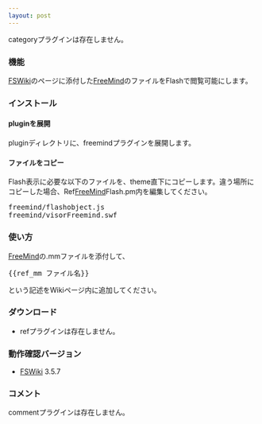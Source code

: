 ```yaml
---
layout: post
---
```

<p><span class="error">categoryプラグインは存在しません。</span></p>
<h3>機能</h3>
<p><a href="http://fswiki.poi.jp/">FSWiki</a>のページに添付した<a href="http://freemind.sourceforge.net/">FreeMind</a>のファイルをFlashで閲覧可能にします。</p>
<h3>インストール</h3>
<h4>pluginを展開</h4>
<p>pluginディレクトリに、freemindプラグインを展開します。</p>
<h4>ファイルをコピー</h4>
<p>Flash表示に必要な以下のファイルを、theme直下にコピーします。違う場所にコピーした場合、Ref<a href="http://freemind.sourceforge.net/">FreeMind</a>Flash.pm内を編集してください。</p>
<pre>freemind/flashobject.js
freemind/visorFreemind.swf
</pre>
<h3>使い方</h3>
<p><a href="http://freemind.sourceforge.net/">FreeMind</a>の.mmファイルを添付して、</p>
<pre>{{ref_mm ファイル名}}
</pre>
<p>という記述をWikiページ内に追加してください。</p>
<h3>ダウンロード</h3>
<ul>
<li><span class="error">refプラグインは存在しません。</span></li>
</ul>
<h3>動作確認バージョン</h3>
<ul>
<li><a href="http://fswiki.poi.jp/">FSWiki</a> 3.5.7</li>
</ul>
<h3>コメント</h3>
<p><span class="error">commentプラグインは存在しません。</span> </p>
